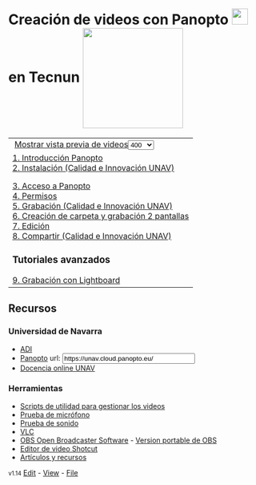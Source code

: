 # Creación de videos con Panopto <img id="5e68b12275ef8e0fc17b4167" alt="" data-title="" data-genially-id="5e689ce945d9ae0fc61263d4" data-disable-titles="0" class="genially-view-image " src="https://s3.eu-west-1.amazonaws.com/genial.ly/5c618bb6850ce21affa93343/a6313bec-cf9b-441c-b7e2-3545d1e9c6be.png" width="32" height="32" style="opacity: 1;"> en Tecnun <img style="vertical-align: middle;" width="200" src="https://www.nicolasserrano.com/CS/HTML/Tecnun_logo.png">

<script type="text/javascript" src="https://www.nicolasserrano.com/tools/libraries/setIframesForPanopto.js"></script>
<link rel="stylesheet" type="text/css" href="https://www.nicolasserrano.com/tools/libraries/material.css" />

<table>
<tr>
<td>
 <a onclick="setVideoIcons(this)" href="javascript:void(0);">Mostrar vista previa de videos</a><select id="iframeSize" name="ifsize" size="1">
<option value="100">100</option>
<option value="200">200</option>
<option value="400" selected="selected">400</option>
<option value="600">600</option>
<option value="720">720</option>
<option value="800">800</option>
<option value="1080">1080</option>
</select>
</td>
</tr>

<tr>

<td>
  <a href="https://unav.cloud.panopto.eu/Panopto/Pages/Viewer.aspx?id=f8246d24-f64e-4bd2-8cc5-ab7c009cef97">1. Introducción Panopto</a><BR>
<a href="https://unav.cloud.panopto.eu/Panopto/Pages/Viewer.aspx?id=3cbaf61b-810f-4a0a-a070-ab7b00b767dc">2. Instalación (Calidad e Innovación UNAV)</a><BR>

<a href="https://unav.cloud.panopto.eu/Panopto/Pages/Viewer.aspx?id=54efa5bb-8a80-41b1-b9d2-ab7c00a74975">3. Acceso a Panopto</a><BR>
<a href="https://unav.cloud.panopto.eu/Panopto/Pages/Viewer.aspx?id=48d8b62c-c46a-441a-af82-ab7c00a85e96">4. Permisos</a><BR>
<a href="https://unav.cloud.panopto.eu/Panopto/Pages/Viewer.aspx?id=3c2c1072-7da0-4a62-99f0-ab7b00b767a5">5. Grabación  (Calidad e Innovación UNAV)</a><BR>
<a href="https://unav.cloud.panopto.eu/Panopto/Pages/Viewer.aspx?id=0acf667b-3d4b-4882-957b-ab7c00aa11ca">6. Creación de carpeta y grabación 2 pantallas</a><BR>
<a href="https://unav.cloud.panopto.eu/Panopto/Pages/Viewer.aspx?id=c52786da-c431-4f68-ac52-ab7f00b1a68c">7. Edición</a><BR>
<a href="https://unav.cloud.panopto.eu/Panopto/Pages/Viewer.aspx?id=ab5aedd7-b642-40c3-90d5-ab7b00b767fc">8. Compartir (Calidad e Innovación UNAV)</a><BR>  
<h3>Tutoriales avanzados</h3>
<a href="https://unav.cloud.panopto.eu/Panopto/Pages/Viewer.aspx?id=e0d525ef-a60a-4004-b878-ab7c009e11ef">9. Grabación con Lightboard</a><BR>
</td>
</tr>
</table>
  
## Recursos
### Universidad de Navarra
- [ADI](https://aula-virtual.unav.edu/?_ga=2.223989851.1937972574.1584181306-76330474.1566228283)
- [Panopto](https://unav.cloud.panopto.eu/) url: <input type="text" size="30" value="https://unav.cloud.panopto.eu/" />
- [Docencia online UNAV](https://www.unav.edu/docencia-online)
### Herramientas
- [Scripts de utilidad para gestionar los videos](Scripts)
- [Prueba de micrófono](https://www.onlinemictest.com/)
- [Prueba de sonido](https://www.youtube.com/watch?v=OPC92IIkrpU)
- [VLC](https://www.videolan.org/)
- [OBS Open Broadcaster Software](https://obsproject.com/) - [Version portable de OBS](https://portableapps.com/apps/music_video/obs-studio-portable)
- [Editor de video Shotcut](https://shotcut.org/)
- [Artículos y recursos](Articulos)

<link  rel="stylesheet" href="style.css">
<style>
div.markdown-body:first-child h1:first-child{
    display: none;
}
html body div.container-lg.px-3.my-5.markdown-body {
    margin-top: 0px;
}
</style>
<script>document.title = "Videos con Panopto"</script>

<small>v1.14</small> [Edit](https://github.com/nicolasserrano/nicolasserrano.github.io/edit/master/Panopto/README.md) - [View](http://nicolasserrano.github.io/Panopto/) - [File](https://github.com/nicolasserrano/nicolasserrano.github.io/blob/master/Panopto/README.md)

